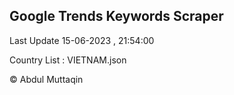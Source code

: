 

## Google Trends Keywords Scraper 
 
Last Update 15-06-2023 , 21:54:00

Country List :
VIETNAM.json



© Abdul Muttaqin 
